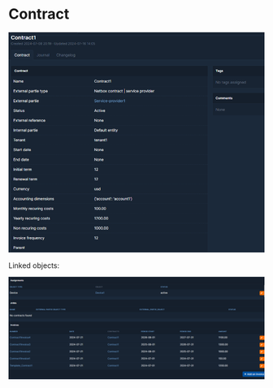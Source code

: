 # Contract

![Contract](img/contract.png "contract")

Linked objects:  

![Contract linked objects](img/contract_linked_objects.png "contract linked objects")
